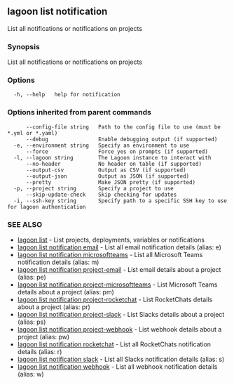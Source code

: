 ## lagoon list notification

List all notifications or notifications on projects

### Synopsis

List all notifications or notifications on projects

### Options

```
  -h, --help   help for notification
```

### Options inherited from parent commands

```
      --config-file string   Path to the config file to use (must be *.yml or *.yaml)
      --debug                Enable debugging output (if supported)
  -e, --environment string   Specify an environment to use
      --force                Force yes on prompts (if supported)
  -l, --lagoon string        The Lagoon instance to interact with
      --no-header            No header on table (if supported)
      --output-csv           Output as CSV (if supported)
      --output-json          Output as JSON (if supported)
      --pretty               Make JSON pretty (if supported)
  -p, --project string       Specify a project to use
      --skip-update-check    Skip checking for updates
  -i, --ssh-key string       Specify path to a specific SSH key to use for lagoon authentication
```

### SEE ALSO

* [lagoon list](lagoon_list.md)	 - List projects, deployments, variables or notifications
* [lagoon list notification email](lagoon_list_notification_email.md)	 - List all email notification details (alias: e)
* [lagoon list notification microsoftteams](lagoon_list_notification_microsoftteams.md)	 - List all Microsoft Teams notification details (alias: m)
* [lagoon list notification project-email](lagoon_list_notification_project-email.md)	 - List email details about a project (alias: pe)
* [lagoon list notification project-microsoftteams](lagoon_list_notification_project-microsoftteams.md)	 - List Microsoft Teams details about a project (alias: pm)
* [lagoon list notification project-rocketchat](lagoon_list_notification_project-rocketchat.md)	 - List RocketChats details about a project (alias: pr)
* [lagoon list notification project-slack](lagoon_list_notification_project-slack.md)	 - List Slacks details about a project (alias: ps)
* [lagoon list notification project-webhook](lagoon_list_notification_project-webhook.md)	 - List webhook details about a project (alias: pw)
* [lagoon list notification rocketchat](lagoon_list_notification_rocketchat.md)	 - List all RocketChats notification details (alias: r)
* [lagoon list notification slack](lagoon_list_notification_slack.md)	 - List all Slacks notification details (alias: s)
* [lagoon list notification webhook](lagoon_list_notification_webhook.md)	 - List all webhook notification details (alias: w)

